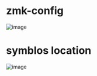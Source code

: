 # zmk-config
![image](https://github.com/iamDrakkir/zmk-config/blob/master/drakkir_layout.drawio.png)

# symblos location 
![image](https://user-images.githubusercontent.com/38097580/201288652-b7363230-00dc-4a81-8a46-78db945c48f5.png)
